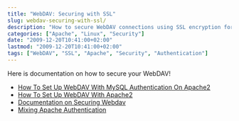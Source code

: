 ```yaml
---
title: "WebDAV: Securing with SSL"
slug: webdav-securing-with-ssl/
description: "How to secure WebDAV connections using SSL encryption for improved security."
categories: ["Apache", "Linux", "Security"]
date: "2009-12-20T10:41:00+02:00"
lastmod: "2009-12-20T10:41:00+02:00"
tags: ["WebDAV", "SSL", "Apache", "Security", "Authentication"]
---
```


Here is documentation on how to secure your WebDAV!

- [How To Set Up WebDAV With MySQL Authentication On Apache2](../../../static/pdf/how_to_set_up_webdav_with_mysql_authentication_on_apache2.pdf)
- [How To Set Up WebDAV With Apache2](../../../static/pdf/how_to_set_up_webdav_with_apache2.pdf)
- [Documentation on Securing Webdav](../../../static/pdf/securewebdav.pdf)
- [Mixing Apache Authentication](mixing_apache_authentication.md)
